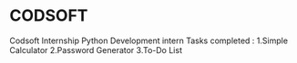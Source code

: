 # CODSOFT
Codsoft Internship 
Python Development intern
Tasks completed :
1.Simple Calculator
2.Password Generator
3.To-Do List

